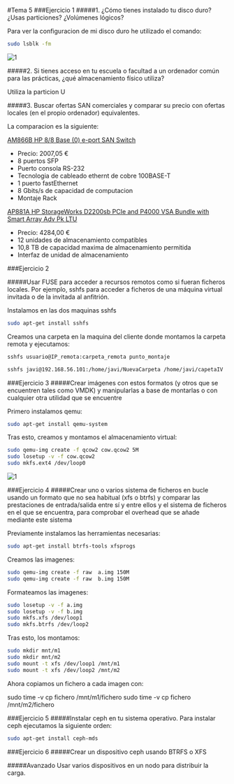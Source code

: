 #Tema 5
###Ejercicio 1
#####1. ¿Cómo tienes instalado tu disco duro? ¿Usas particiones? ¿Volúmenes lógicos?

Para ver la configuracion de mi disco duro he utilizado el comando:
	
 ``` bash
 sudo lsblk -fm
 ```
 ![1](https://github.com/JavideBaza/GII-2014/blob/master/ejercicios/JavierArandaIzquierdo/Capturas/tema5-1.png)

#####2. Si tienes acceso en tu escuela o facultad a un ordenador común para las prácticas, ¿qué almacenamiento físico utiliza?

Utiliza la particion U

#####3. Buscar ofertas SAN comerciales y comparar su precio con ofertas locales (en el propio ordenador) equivalentes.

La comparacion es la siguiente: 

[AM866B HP 8/8 Base (0) e-port SAN Switch](http://www.senetic.es/product/AM866B?gclid=CjwKEAiAi52mBRDkq5bX0vq1-RQSJAAq_7IGEvUX7fVBH0xfzvDw8xK5cqGhJoz3noK0Dy-eVPTLPBoC-ZPw_wcB)

- Precio: 2007,05 €
- 8 puertos SFP
- Puerto consola RS-232
- Tecnologia de cableado ethernt de cobre 100BASE-T
- 1 puerto fastEthernet
- 8 Gbits/s de capacidad de computacion
- Montaje Rack

[AP881A HP StorageWorks D2200sb PCIe and P4000 VSA Bundle with Smart Array Adv Pk LTU](http://www.senetic.es/product/AP881A)

- Precio: 4284,00 €
- 12 unidades de almacenamiento compatibles
- 10,8 TB de capacidad maxima de almacenamiento permitida
- Interfaz de unidad de almacenamiento

###Ejercicio 2

#####Usar FUSE para acceder a recursos remotos como si fueran ficheros locales. Por ejemplo, sshfs para acceder a ficheros de una máquina virtual invitada o de la invitada al anfitrión.

Instalamos en las dos maquinas sshfs

 ``` bash
 sudo apt-get install sshfs
 ```
 Creamos una carpeta en la maquina del cliente donde montamos la carpeta remota y ejecutamos:
 
  ``` bash
 sshfs usuario@IP_remota:carpeta_remota punto_montaje
 
 sshfs javi@192.168.56.101:/home/javi/NuevaCarpeta /home/javi/capetaIV
 ```
###Ejercicio 3
#####Crear imágenes con estos formatos (y otros que se encuentren tales como VMDK) y manipularlas a base de montarlas o con cualquier otra utilidad que se encuentre

Primero instalamos qemu:

``` bash
sudo apt-get install qemu-system
```
Tras esto, creamos y montamos el almacenamiento virtual:

``` bash
sudo qemu-img create -f qcow2 cow.qcow2 5M
sudo losetup -v -f cow.qcow2
sudo mkfs.ext4 /dev/loop0
```
 ![1](https://github.com/JavideBaza/GII-2014/blob/master/ejercicios/JavierArandaIzquierdo/Capturas/2Tema5.png)
 
###Ejercicio 4 
#####Crear uno o varios sistema de ficheros en bucle usando un formato que no sea habitual (xfs o btrfs) y comparar las prestaciones de entrada/salida entre sí y entre ellos y el sistema de ficheros en el que se encuentra, para comprobar el overhead que se añade mediante este sistema

Previamente instalamos las herramientas necesarias:

``` bash
sudo apt-get install btrfs-tools xfsprogs
```

Creamos las imagenes:
```bash
sudo qemu-img create -f raw  a.img 150M
sudo qemu-img create -f raw  b.img 150M
```
Formateamos las imagenes:
```bash
sudo losetup -v -f a.img
sudo losetup -v -f b.img
sudo mkfs.xfs /dev/loop1
sudo mkfs.btrfs /dev/loop2
```
Tras esto, los montamos:
```bash
sudo mkdir mnt/m1
sudo mkdir mnt/m2
sudo mount -t xfs /dev/loop1 /mnt/m1
sudo mount -t xfs /dev/loop2 /mnt/m2
```
Ahora copiamos un fichero a cada imagen con:

sudo time -v cp fichero /mnt/m1/fichero
sudo time -v cp fichero /mnt/m2/fichero

###Ejercicio 5
#####Instalar ceph en tu sistema operativo.
Para instalar ceph ejecutamos la siguiente orden:
```bash
sudo apt-get install ceph-mds
```
###Ejercicio 6
#####Crear un dispositivo ceph usando BTRFS o XFS

#####Avanzado Usar varios dispositivos en un nodo para distribuir la carga.

